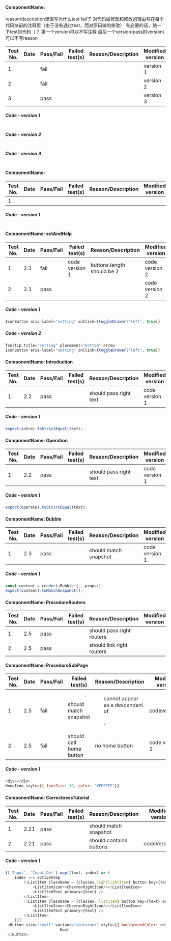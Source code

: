 
#### ComponentName:

reason/description里面写为什么test fail了
对代码做修改和修改的理由写在每个代码块前的注释里（由于没有通过test，而对原码做的修改）
有必要的话，贴一下test的代码（？
第一个version可以不写注释 最后一个version(pass的version)可以不写reason

|Test No.|Date|Pass/Fail|Failed test(s)|Reason/Description|Modified version|
|-------|----|---------|-------------------|----------------|----------------|
|1 |  | fail|  |  |version 1|
|2 | | fail|||version 2|
|3 | | pass|||version 3|

##### Code - version 1
```javascript

```

##### Code - version 2
```javascript

```

##### Code - version 3
```javascript

```


#### ComponentName:

|Test No.|Date|Pass/Fail|Failed test(s)|Reason/Description|Modified version|
|-------|----|---------|-------------------|----------------|----------------|
|1 |  |  |  |  ||

##### Code - version 1
```javascript

```

#### ComponentName: setAndHelp

|Test No.|Date|Pass/Fail|Failed test(s)|Reason/Description|Modified version|
|-------|----|---------|-------------------|----------------|----------------|
|1 | 2.1 | fail | code version 1 | buttons.length should be 2 | code version 2|
|2 | 2.1 | pass |  |  | code version 2|

##### Code - version 1
```javascript
IconButton aria-label="setting" onClick={toggleDrawer('left', true)} 
```

##### Code - version 2

```javascript
Tooltip title="setting" placement="bottom" arrow
IconButton aria-label="setting" onClick={toggleDrawer('left', true)}
```
#### ComponentName: Introduction 

|Test No.|Date|Pass/Fail|Failed test(s)|Reason/Description|Modified version|
|-------|----|---------|-------------------|----------------|----------------|
|1 | 2.2 | pass  |  | should pass right text |code version 1|

##### Code - version 1
```javascript
expect(intro).toStrictEqual(text);
```
#### ComponentName: Operation 

|Test No.|Date|Pass/Fail|Failed test(s)|Reason/Description|Modified version|
|-------|----|---------|-------------------|----------------|----------------|
|1 | 2.2 | pass  |  | should pass right text |code version 1|

##### Code - version 1
```javascript
expect(operate).toStrictEqual(text);
```
#### ComponentName: Bubble

|Test No.|Date|Pass/Fail|Failed test(s)|Reason/Description|Modified version|
|-------|----|---------|-------------------|----------------|----------------|
|1 | 2.3 | pass  |  | should match snapshot |code version 1|

##### Code - version 1
```javascript
const content = render(<Bubble {...props>);
expect(content).toMatchSnapshot();
```

#### ComponentName: ProcedureRouters

|Test No.|Date|Pass/Fail|Failed test(s)|Reason/Description|Modified version|
|-------|----|---------|-------------------|----------------|----------------|
|1 | 2.5 | pass |  | should pass right routers ||
|2 | 2.5 | pass |  | should link right routers ||



#### ComponentName: ProcedureSubPage

|Test No.|Date|Pass/Fail|Failed test(s)|Reason/Description|Modified version|
|-------|----|---------|-------------------|----------------|----------------|
|1 | 2.5 | fail  | should match snapshot |<ul> cannot appear as a descendant of <p>.|codeversion1|
|2 | 2.5 | fail  |should call home button  | no home button  |code version 1|
##### Code - version 1
```javascript
<div></div>
HomeIcon style={{ fontSize: 30, color: "#FFFFFF"}} 
```
#### ComponentName: CorrectnessTutorial

|Test No.|Date|Pass/Fail|Failed test(s)|Reason/Description|Modified version|
|-------|----|---------|-------------------|----------------|----------------|
|1 | 2.21 | pass  |  | should match snapshot ||
|2 | 2.21 | pass  |  | should contains buttons |codeVersion1|
##### Code - version 1
```javascript
{['Input', 'Input_Def'].map((text, index) => (
    index === activeStep 
        ?<ListItem className = {classes.hightlightItem} button key={text} onClick={() => handleChange(index)}>
            <ListItemIcon><ChevronRightIcon/></ListItemIcon>
            <ListItemText primary={text} />
        </ListItem>
        :<ListItem className = {classes. listItem} button key={text} onClick={() => handleChange(index)}>
            <ListItemIcon><ChevronRightIcon/></ListItemIcon>
            <ListItemText primary={text} />
        </ListItem> 
    ))}        
 <Button size="small" variant="contained" style={{ backgroundColor: color, color: "#FFFFFF"}} onClick={handleNext} disabled={activeStep === maxSteps - 1}>
                        Next                       
 </Button>

```




